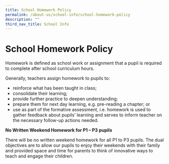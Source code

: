 ```yaml
---
title: School Homework Policy
permalink: /about-us/school-info/school-homework-policy
description: ""
third_nav_title: School Info
---
```

School Homework Policy
======================

  

Homework is defined as school work or assignment that a pupil is required to complete after school curriculum hours.

  

Generally, teachers assign homework to pupils to:

*   reinforce what has been taught in class;
*   consolidate their learning;
*   provide further practice to deepen understanding;
*   prepare them for next day learning, e.g. pre-reading a chapter; or
*   use as part of the formative assessment, i.e. homework is used to gather feedback about pupils’ learning and serves to inform teacher on the necessary follow-up actions needed.

  

**No Written Weekend Homework for P1 – P3 pupils**

  

There will be no written weekend homework for all P1 to P3 pupils. The dual objectives are to allow our pupils to enjoy their weekends with their family and provided space and time for parents to think of innovative ways to teach and engage their children.